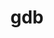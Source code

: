 ---
permalink: /engineering/projects/gdb/
project_link_name: gdb
project_url: n/a
statsAvailable: 'false'
title: gdb
---